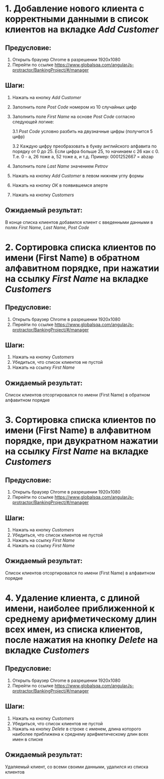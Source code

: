 # 1. Добавление нового клиента с корректными данными в список клиентов на вкладке *Add Customer*

## Предусловие:
1. Открыть браузер Chrome в разрешении 1920х1080
2. Перейти по ссылке https://www.globalsqa.com/angularJs-protractor/BankingProject/#/manager

## Шаги:
1. Нажать на кнопку *Add Customer*
2. Заполнить поле *Post Code* номером из 10 случайных цифр
3. Заполнить поле *First Name* на основе *Post Code* согласно следующей логике:

   3.1 *Post Code* условно разбить на двузначные цифры (получится 5 цифр)

   3.2 Каждую цифру преобразовать в букву английского алфавита по порядку от 0 до 25. Если цифра больше 25,
   то начинаем с 26 как с 0. Т.е. 0 - a, 26 тоже a, 52 тоже a, и т.д. Пример: 0001252667 = abzap
4. Заполнить поле *Last Name* значением *Petrov*
5. Нажать на кнопку *Add Customer* в левом нижнем углу формы
6. Нажать на кнопку *ОК* в появившемся алерте
7. Нажать на кнопку *Customers*

## Ожидаемый результат:
В конце списка клиентов добавился клиент с введенными данными в полях *First Name*, *Last Name*, *Post Code*


# 2. Сортировка списка клиентов по имени (First Name) в обратном алфавитном порядке, при нажатии на ссылку *First Name* на вкладке *Customers*

## Предусловие:
1. Открыть браузер Chrome в разрешении 1920х1080
2. Перейти по ссылке https://www.globalsqa.com/angularJs-protractor/BankingProject/#/manager

## Шаги:
1. Нажать на кнопку *Customers*
2. Убедиться, что список клиентов не пустой
3. Нажать на ссылку *First Name*

## Ожидаемый результат:
Список клиентов отсортировался по имени (First Name) в обратном алфавитном порядке


# 3. Сортировка списка клиентов по имени (First Name) в алфавитном порядке, при двукратном нажатии на ссылку *First Name* на вкладке *Customers*

## Предусловие:
1. Открыть браузер Chrome в разрешении 1920х1080
2. Перейти по ссылке https://www.globalsqa.com/angularJs-protractor/BankingProject/#/manager

## Шаги:
1. Нажать на кнопку *Customers*
2. Убедиться, что список клиентов не пустой
3. Нажать на ссылку *First Name*
4. Нажать на ссылку *First Name*

## Ожидаемый результат:
Список клиентов отсортировался по имени (First Name) в алфавитном порядке


# 4. Удаление клиента, с длиной имени, наиболее приближенной к среднему арифметическому длин всех имен, из списка клиентов, после нажатия на кнопку *Delete* на вкладке *Customers*

## Предусловие:
1. Открыть браузер Chrome в разрешении 1920х1080
2. Перейти по ссылке https://www.globalsqa.com/angularJs-protractor/BankingProject/#/manager

## Шаги:
1. Нажать на кнопку *Customers*
2. Убедиться, что список клиентов не пустой
3. Нажать на кнопку *Delete* в строке с именем, длина которого наиболее приближена к среднему арифметическому длин всех имен в списке

## Ожидаемый результат:
Удаляемый клиент, со всеми своими данными, удалился из списка клиентов